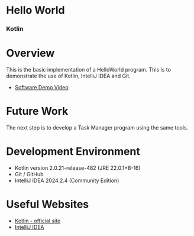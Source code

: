 # Hello World
### Kotlin

# Overview

This is the basic implementation of a HelloWorld program. This is to demonstrate the use of Kotlin, IntelliJ IDEA and Git. 

- [Software Demo Video](http://youtube.link.goes.here)

# Future Work

The next step is to develop a Task Manager program using the same tools. 

# Development Environment

- Kotlin version 2.0.21-release-482 (JRE 22.0.1+8-16)
- Git / GitHub
- IntelliJ IDEA 2024.2.4 (Community Edition)

# Useful Websites

* [Kotlin - official site](https://kotlinlang.org)
* [IntelliJ IDEA](https://www.jetbrains.com/idea/)